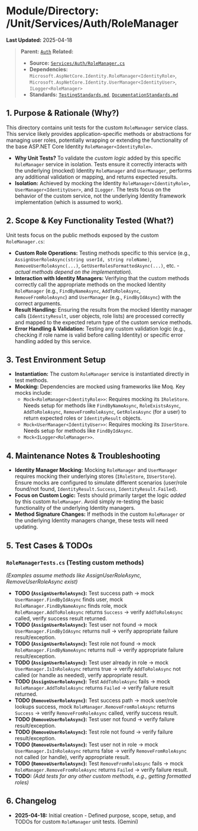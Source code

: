 # Module/Directory: /Unit/Services/Auth/RoleManager

**Last Updated:** 2025-04-18

> **Parent:** [`Auth`](../README.md)
> **Related:**
> * **Source:** [`Services/Auth/RoleManager.cs`](../../../../../api-server/Services/Auth/RoleManager.cs)
> * **Dependencies:** `Microsoft.AspNetCore.Identity.RoleManager<IdentityRole>`, `Microsoft.AspNetCore.Identity.UserManager<IdentityUser>`, `ILogger<RoleManager>`
> * **Standards:** [`TestingStandards.md`](../../../../../Docs/Standards/TestingStandards.md), [`DocumentationStandards.md`](../../../../../Docs/Development/DocumentationStandards.md)

## 1. Purpose & Rationale (Why?)

This directory contains unit tests for the custom `RoleManager` service class. This service likely provides application-specific methods or abstractions for managing user roles, potentially wrapping or extending the functionality of the base ASP.NET Core Identity `RoleManager<IdentityRole>`.

* **Why Unit Tests?** To validate the *custom logic* added by this specific `RoleManager` service in isolation. Tests ensure it correctly interacts with the underlying (mocked) Identity `RoleManager` and `UserManager`, performs any additional validation or mapping, and returns expected results.
* **Isolation:** Achieved by mocking the Identity `RoleManager<IdentityRole>`, `UserManager<IdentityUser>`, and `ILogger`. The tests focus on the behavior of the custom service, not the underlying Identity framework implementation (which is assumed to work).

## 2. Scope & Key Functionality Tested (What?)

Unit tests focus on the public methods exposed by the custom `RoleManager.cs`:

* **Custom Role Operations:** Testing methods specific to this service (e.g., `AssignUserRoleAsync(string userId, string roleName)`, `RemoveUserRoleAsync(...)`, `GetUserRolesFormattedAsync(...)`, etc. - *actual methods depend on the implementation*).
* **Interaction with Identity Managers:** Verifying that the custom methods correctly call the appropriate methods on the mocked Identity `RoleManager` (e.g., `FindByNameAsync`, `AddToRoleAsync`, `RemoveFromRoleAsync`) and `UserManager` (e.g., `FindByIdAsync`) with the correct arguments.
* **Result Handling:** Ensuring the results from the mocked Identity manager calls (`IdentityResult`, user objects, role lists) are processed correctly and mapped to the expected return type of the custom service methods.
* **Error Handling & Validation:** Testing any custom validation logic (e.g., checking if role name is valid before calling Identity) or specific error handling added by this service.

## 3. Test Environment Setup

* **Instantiation:** The custom `RoleManager` service is instantiated directly in test methods.
* **Mocking:** Dependencies are mocked using frameworks like Moq. Key mocks include:
    * `Mock<RoleManager<IdentityRole>>`: Requires mocking its `IRoleStore`. Needs setup for methods like `FindByNameAsync`, `RoleExistsAsync`, `AddToRoleAsync`, `RemoveFromRoleAsync`, `GetRolesAsync` (for a user) to return expected roles or `IdentityResult` objects.
    * `Mock<UserManager<IdentityUser>>`: Requires mocking its `IUserStore`. Needs setup for methods like `FindByIdAsync`.
    * `Mock<ILogger<RoleManager>>`.

## 4. Maintenance Notes & Troubleshooting

* **Identity Manager Mocking:** Mocking `RoleManager` and `UserManager` requires mocking their underlying stores (`IRoleStore`, `IUserStore`). Ensure mocks are configured to simulate different scenarios (user/role found/not found, `IdentityResult.Success`, `IdentityResult.Failed`).
* **Focus on Custom Logic:** Tests should primarily target the logic *added* by this custom `RoleManager`. Avoid simply re-testing the basic functionality of the underlying Identity managers.
* **Method Signature Changes:** If methods in the custom `RoleManager` or the underlying Identity managers change, these tests will need updating.

## 5. Test Cases & TODOs

### `RoleManagerTests.cs` (Testing custom methods)
*(Examples assume methods like AssignUserRoleAsync, RemoveUserRoleAsync exist)*

* **TODO (`AssignUserRoleAsync`):** Test success path -> mock `UserManager.FindByIdAsync` finds user, mock `RoleManager.FindByNameAsync` finds role, mock `RoleManager.AddToRoleAsync` returns `Success` -> verify `AddToRoleAsync` called, verify success result returned.
* **TODO (`AssignUserRoleAsync`):** Test user not found -> mock `UserManager.FindByIdAsync` returns null -> verify appropriate failure result/exception.
* **TODO (`AssignUserRoleAsync`):** Test role not found -> mock `RoleManager.FindByNameAsync` returns null -> verify appropriate failure result/exception.
* **TODO (`AssignUserRoleAsync`):** Test user already in role -> mock `UserManager.IsInRoleAsync` returns true -> verify `AddToRoleAsync` not called (or handle as needed), verify appropriate result.
* **TODO (`AssignUserRoleAsync`):** Test `AddToRoleAsync` fails -> mock `RoleManager.AddToRoleAsync` returns `Failed` -> verify failure result returned.
* **TODO (`RemoveUserRoleAsync`):** Test success path -> mock user/role lookups success, mock `RoleManager.RemoveFromRoleAsync` returns `Success` -> verify `RemoveFromRoleAsync` called, verify success result.
* **TODO (`RemoveUserRoleAsync`):** Test user not found -> verify failure result/exception.
* **TODO (`RemoveUserRoleAsync`):** Test role not found -> verify failure result/exception.
* **TODO (`RemoveUserRoleAsync`):** Test user not in role -> mock `UserManager.IsInRoleAsync` returns false -> verify `RemoveFromRoleAsync` not called (or handle), verify appropriate result.
* **TODO (`RemoveUserRoleAsync`):** Test `RemoveFromRoleAsync` fails -> mock `RoleManager.RemoveFromRoleAsync` returns `Failed` -> verify failure result.
* **TODO:** *(Add tests for any other custom methods, e.g., getting formatted roles)*

## 6. Changelog

* **2025-04-18:** Initial creation - Defined purpose, scope, setup, and TODOs for custom `RoleManager` unit tests. (Gemini)

